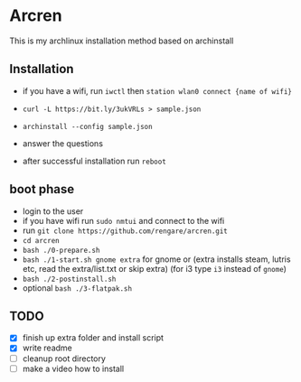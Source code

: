 # Arcren

This is my archlinux installation method based on archinstall


## Installation
- if you have a wifi, run `iwctl` then `station wlan0 connect {name of wifi}`

- `curl -L https://bit.ly/3ukVRLs > sample.json`
- `archinstall --config sample.json`
- answer the questions
- after successful installation run `reboot`

## boot phase
- login to the user
- if you have wifi run `sudo nmtui` and connect to the wifi
- run `git clone https://github.com/rengare/arcren.git`
- `cd arcren`
- `bash ./0-prepare.sh`
- `bash ./1-start.sh gnome extra` for gnome or (extra installs steam, lutris etc, read the extra/list.txt or skip extra) (for i3 type `i3` instead of `gnome`)
- `bash ./2-postinstall.sh`
- optional `bash ./3-flatpak.sh`


## TODO

- [x] finish up extra folder and install script
- [x] write readme
- [ ] cleanup root directory 
- [ ] make a video how to install
